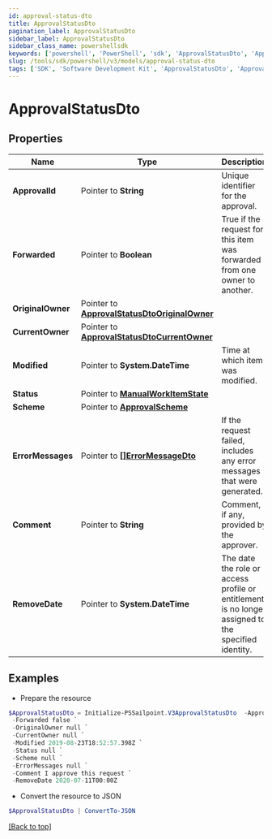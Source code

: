 ```yaml
---
id: approval-status-dto
title: ApprovalStatusDto
pagination_label: ApprovalStatusDto
sidebar_label: ApprovalStatusDto
sidebar_class_name: powershellsdk
keywords: ['powershell', 'PowerShell', 'sdk', 'ApprovalStatusDto', 'ApprovalStatusDto'] 
slug: /tools/sdk/powershell/v3/models/approval-status-dto
tags: ['SDK', 'Software Development Kit', 'ApprovalStatusDto', 'ApprovalStatusDto']
---
```



# ApprovalStatusDto

## Properties

Name | Type | Description | Notes
------------ | ------------- | ------------- | -------------
**ApprovalId** |  Pointer to **String** | Unique identifier for the approval. | [optional] 
**Forwarded** |  Pointer to **Boolean** | True if the request for this item was forwarded from one owner to another. | [optional] [default to $false]
**OriginalOwner** |  Pointer to [**ApprovalStatusDtoOriginalOwner**](approval-status-dto-original-owner) |  | [optional] 
**CurrentOwner** |  Pointer to [**ApprovalStatusDtoCurrentOwner**](approval-status-dto-current-owner) |  | [optional] 
**Modified** |  Pointer to **System.DateTime** | Time at which item was modified. | [optional] 
**Status** |  Pointer to [**ManualWorkItemState**](manual-work-item-state) |  | [optional] 
**Scheme** |  Pointer to [**ApprovalScheme**](approval-scheme) |  | [optional] 
**ErrorMessages** |  Pointer to [**[]ErrorMessageDto**](error-message-dto) | If the request failed, includes any error messages that were generated. | [optional] 
**Comment** |  Pointer to **String** | Comment, if any, provided by the approver. | [optional] 
**RemoveDate** |  Pointer to **System.DateTime** | The date the role or access profile or entitlement is no longer assigned to the specified identity. | [optional] 

## Examples

- Prepare the resource
```powershell
$ApprovalStatusDto = Initialize-PSSailpoint.V3ApprovalStatusDto  -ApprovalId 2c9180877b2b6ea4017b2c545f971429 `
 -Forwarded false `
 -OriginalOwner null `
 -CurrentOwner null `
 -Modified 2019-08-23T18:52:57.398Z `
 -Status null `
 -Scheme null `
 -ErrorMessages null `
 -Comment I approve this request `
 -RemoveDate 2020-07-11T00:00Z
```

- Convert the resource to JSON
```powershell
$ApprovalStatusDto | ConvertTo-JSON
```


[[Back to top]](#) 

